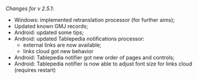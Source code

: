 _Changes for v 2.5.1_:
- Windows: implemented retranslation processor (for further aims);
- Updated known GMJ records;
- Android: updated some tips;
- Android: updated Tablepedia notifications processor:
    - external links are now available;
    - links cloud got new behavior
- Android: Tablepedia notifier got new order of pages and controls;
- Android: Tablepedia notifier is now able to adjust font size for links cloud (requires restart)
